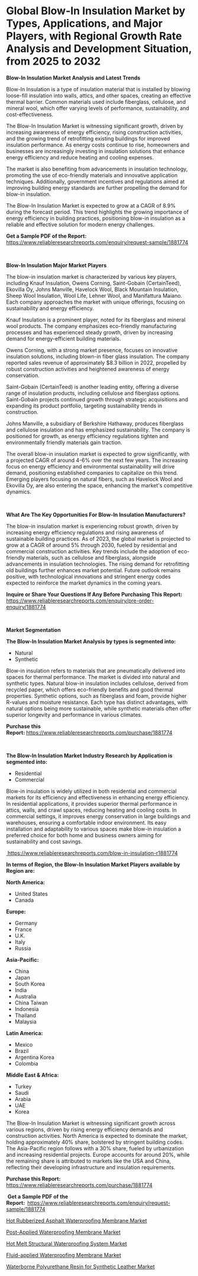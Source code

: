 <p><h1>Global Blow-In Insulation Market by Types, Applications, and Major Players, with Regional Growth Rate Analysis and Development Situation, from 2025 to 2032</h1></p><p><strong>Blow-In Insulation Market Analysis and Latest Trends</strong></p>
<p><p>Blow-In Insulation is a type of insulation material that is installed by blowing loose-fill insulation into walls, attics, and other spaces, creating an effective thermal barrier. Common materials used include fiberglass, cellulose, and mineral wool, which offer varying levels of performance, sustainability, and cost-effectiveness.</p><p>The Blow-In Insulation Market is witnessing significant growth, driven by increasing awareness of energy efficiency, rising construction activities, and the growing trend of retrofitting existing buildings for improved insulation performance. As energy costs continue to rise, homeowners and businesses are increasingly investing in insulation solutions that enhance energy efficiency and reduce heating and cooling expenses.</p><p>The market is also benefiting from advancements in insulation technology, promoting the use of eco-friendly materials and innovative application techniques. Additionally, government incentives and regulations aimed at improving building energy standards are further propelling the demand for blow-in insulation.</p><p>The Blow-In Insulation Market is expected to grow at a CAGR of 8.9% during the forecast period. This trend highlights the growing importance of energy efficiency in building practices, positioning blow-in insulation as a reliable and effective solution for modern energy challenges.</p></p>
<p><strong>Get a Sample PDF of the Report:&nbsp;</strong> <a href="https://www.reliableresearchreports.com/enquiry/request-sample/1881774?utm_campaign=9&utm_medium=2&utm_source=Github&utm_content=ia&utm_term=04022025&utm_id=blow-in-insulation">https://www.reliableresearchreports.com/enquiry/request-sample/1881774</a></p>
<p>&nbsp;</p>
<p><strong>Blow-In Insulation Major Market Players</strong></p>
<p><p>The blow-in insulation market is characterized by various key players, including Knauf Insulation, Owens Corning, Saint-Gobain (CertainTeed), Ekovilla Oy, Johns Manville, Havelock Wool, Black Mountain Insulation, Sheep Wool Insulation, Wool Life, Lehner Wool, and Manifattura Maiano. Each company approaches the market with unique offerings, focusing on sustainability and energy efficiency.</p><p>Knauf Insulation is a prominent player, noted for its fiberglass and mineral wool products. The company emphasizes eco-friendly manufacturing processes and has experienced steady growth, driven by increasing demand for energy-efficient building materials. </p><p>Owens Corning, with a strong market presence, focuses on innovative insulation solutions, including blown-in fiber glass insulation. The company reported sales revenue of approximately $8.3 billion in 2022, propelled by robust construction activities and heightened awareness of energy conservation.</p><p>Saint-Gobain (CertainTeed) is another leading entity, offering a diverse range of insulation products, including cellulose and fiberglass options. Saint-Gobain projects continued growth through strategic acquisitions and expanding its product portfolio, targeting sustainability trends in construction.</p><p>Johns Manville, a subsidiary of Berkshire Hathaway, produces fiberglass and cellulose insulation and has emphasized sustainability. The company is positioned for growth, as energy efficiency regulations tighten and environmentally friendly materials gain traction.</p><p>The overall blow-in insulation market is expected to grow significantly, with a projected CAGR of around 4-6% over the next few years. The increasing focus on energy efficiency and environmental sustainability will drive demand, positioning established companies to capitalize on this trend. Emerging players focusing on natural fibers, such as Havelock Wool and Ekovilla Oy, are also entering the space, enhancing the market's competitive dynamics.</p></p>
<p>&nbsp;</p>
<p><strong>What Are The Key Opportunities For Blow-In Insulation Manufacturers?</strong></p>
<p><p>The blow-in insulation market is experiencing robust growth, driven by increasing energy efficiency regulations and rising awareness of sustainable building practices. As of 2023, the global market is projected to grow at a CAGR of around 5% through 2030, fueled by residential and commercial construction activities. Key trends include the adoption of eco-friendly materials, such as cellulose and fiberglass, alongside advancements in insulation technologies. The rising demand for retrofitting old buildings further enhances market potential. Future outlook remains positive, with technological innovations and stringent energy codes expected to reinforce the market dynamics in the coming years.</p></p>
<p><strong>Inquire or Share Your Questions If Any Before Purchasing This Report:</strong> <a href="https://www.reliableresearchreports.com/enquiry/pre-order-enquiry/1881774?utm_campaign=9&utm_medium=2&utm_source=Github&utm_content=ia&utm_term=04022025&utm_id=blow-in-insulation">https://www.reliableresearchreports.com/enquiry/pre-order-enquiry/1881774</a></p>
<p>&nbsp;</p>
<p><strong>Market Segmentation</strong></p>
<p><strong>The Blow-In Insulation Market Analysis by types is segmented into:</strong></p>
<p><ul><li>Natural</li><li>Synthetic</li></ul></p>
<p><p>Blow-in insulation refers to materials that are pneumatically delivered into spaces for thermal performance. The market is divided into natural and synthetic types. Natural blow-in insulation includes cellulose, derived from recycled paper, which offers eco-friendly benefits and good thermal properties. Synthetic options, such as fiberglass and foam, provide higher R-values and moisture resistance. Each type has distinct advantages, with natural options being more sustainable, while synthetic materials often offer superior longevity and performance in various climates.</p></p>
<p><strong>Purchase this Report:&nbsp;</strong><a href="https://www.reliableresearchreports.com/purchase/1881774?utm_campaign=9&utm_medium=2&utm_source=Github&utm_content=ia&utm_term=04022025&utm_id=blow-in-insulation">https://www.reliableresearchreports.com/purchase/1881774</a></p>
<p>&nbsp;</p>
<p><strong>The Blow-In Insulation Market Industry Research by Application is segmented into:</strong></p>
<p><ul><li>Residential</li><li>Commercial</li></ul></p>
<p><p>Blow-in insulation is widely utilized in both residential and commercial markets for its efficiency and effectiveness in enhancing energy efficiency. In residential applications, it provides superior thermal performance in attics, walls, and crawl spaces, reducing heating and cooling costs. In commercial settings, it improves energy conservation in large buildings and warehouses, ensuring a comfortable indoor environment. Its easy installation and adaptability to various spaces make blow-in insulation a preferred choice for both home and business owners aiming for sustainability and cost savings.</p></p>
<p><a href="https://www.reliableresearchreports.com/blow-in-insulation-r1881774?utm_campaign=9&utm_medium=2&utm_source=Github&utm_content=ia&utm_term=04022025&utm_id=blow-in-insulation">&nbsp;https://www.reliableresearchreports.com/blow-in-insulation-r1881774</a></p>
<p><strong>In terms of Region, the Blow-In Insulation Market Players available by Region are:</strong></p>
<p>
    <p> <strong> North America: </strong>
        <ul>
            <li>United States</li>
            <li>Canada</li>
        </ul>
        </p> 
    <p> <strong> Europe: </strong>
        <ul>
            <li>Germany</li>
            <li>France</li>
            <li>U.K.</li>
            <li>Italy</li>
            <li>Russia</li>
        </ul>
        </p> 
    <p> <strong> Asia-Pacific: </strong>
        <ul>
            <li>China</li>
            <li>Japan</li>
            <li>South Korea</li>
            <li>India</li>
            <li>Australia</li>
            <li>China Taiwan</li>
            <li>Indonesia</li>
            <li>Thailand</li>
            <li>Malaysia</li>
        </ul>
        </p> 
    <p> <strong> Latin America: </strong>
        <ul>
            <li>Mexico</li>
            <li>Brazil</li>
            <li>Argentina Korea</li>
            <li>Colombia</li>
        </ul>
        </p> 
    <p> <strong> Middle East & Africa: </strong>
        <ul>
            <li>Turkey</li>
            <li>Saudi</li>
            <li>Arabia</li>
            <li>UAE</li>
            <li>Korea</li>
        </ul>
    </p>
    </p>
<p><p>The Blow-In Insulation Market is witnessing significant growth across various regions, driven by rising energy efficiency demands and construction activities. North America is expected to dominate the market, holding approximately 40% share, bolstered by stringent building codes. The Asia-Pacific region follows with a 30% share, fueled by urbanization and increasing residential projects. Europe accounts for around 20%, while the remaining share is attributed to markets like the USA and China, reflecting their developing infrastructure and insulation requirements.</p></p>
<p><strong>Purchase this Report: </strong><a href="https://www.reliableresearchreports.com/purchase/1881774?utm_campaign=9&utm_medium=2&utm_source=Github&utm_content=ia&utm_term=04022025&utm_id=blow-in-insulation">https://www.reliableresearchreports.com/purchase/1881774</a></p>
<p>&nbsp;<strong>Get a Sample PDF of the Report:&nbsp;&nbsp;</strong><a href="https://www.reliableresearchreports.com/enquiry/request-sample/1881774?utm_campaign=9&utm_medium=2&utm_source=Github&utm_content=ia&utm_term=04022025&utm_id=blow-in-insulation">https://www.reliableresearchreports.com/enquiry/request-sample/1881774</a></p>
<p><strong></strong></p>
<p><p><a href="https://github.com/toldenargelia86/Market-Research-Report-List-1/blob/main/hot-rubberized-asphalt-waterproofing-membrane-market.md?utm_campaign=9&utm_medium=2&utm_source=Github&utm_content=ia&utm_term=04022025&utm_id=blow-in-insulation">Hot Rubberized Asphalt Waterproofing Membrane Market</a></p><p><a href="https://github.com/tshumaalzlam0/Market-Research-Report-List-1/blob/main/post-applied-waterproofing-membrane-market.md?utm_campaign=9&utm_medium=2&utm_source=Github&utm_content=ia&utm_term=04022025&utm_id=blow-in-insulation">Post-Applied Waterproofing Membrane Market</a></p><p><a href="https://github.com/bornergabrielle89/Market-Research-Report-List-1/blob/main/hot-melt-structural-waterproofing-system-market.md?utm_campaign=9&utm_medium=2&utm_source=Github&utm_content=ia&utm_term=04022025&utm_id=blow-in-insulation">Hot Melt Structural Waterproofing System Market</a></p><p><a href="https://github.com/tashiafun920/Market-Research-Report-List-1/blob/main/fluid-applied-waterproofing-membrane-market.md?utm_campaign=9&utm_medium=2&utm_source=Github&utm_content=ia&utm_term=04022025&utm_id=blow-in-insulation">Fluid-applied Waterproofing Membrane Market</a></p><p><a href="https://github.com/dingharhouma/Market-Research-Report-List-1/blob/main/waterborne-polyurethane-resin-for-synthetic-leather-market.md?utm_campaign=9&utm_medium=2&utm_source=Github&utm_content=ia&utm_term=04022025&utm_id=blow-in-insulation">Waterborne Polyurethane Resin for Synthetic Leather Market</a></p></p>